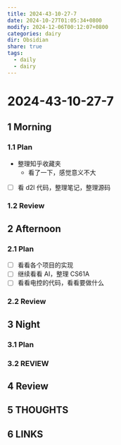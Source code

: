 ```yaml
---
title: 2024-43-10-27-7
date: 2024-10-27T01:05:34+0800
modify: 2024-12-06T00:12:07+0800
categories: dairy
dir: Obsidian
share: true
tags:
  - daily
  - dairy
---
```


# 2024-43-10-27-7

## 1 Morning

### 1.1 Plan

- 整理知乎收藏夹
	- 看了一下，感觉意义不大
- [ ] 看 d2l 代码，整理笔记，整理源码

### 1.2 Review

## 2 Afternoon

### 2.1 Plan

- [ ] 看看各个项目的实现
- [ ] 继续看看 AI，整理 CS61A
- [ ] 看看电控的代码，看看要做什么

### 2.2 Review

## 3 Night

### 3.1 Plan

### 3.2 REVIEW

## 4 Review

## 5 THOUGHTS

## 6 LINKS